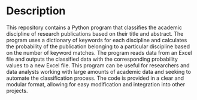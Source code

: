 # Description
This repository contains a Python program that classifies the academic discipline of research publications based on their title and abstract. The program uses a dictionary of keywords for each discipline and calculates the probability of the publication belonging to a particular discipline based on the number of keyword matches. The program reads data from an Excel file and outputs the classified data with the corresponding probability values to a new Excel file. This program can be useful for researchers and data analysts working with large amounts of academic data and seeking to automate the classification process. The code is provided in a clear and modular format, allowing for easy modification and integration into other projects.
